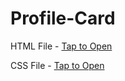 # Profile-Card

HTML File - [Tap to Open](https://github.com/yuvrajsingh2805/Profile-Card/tree/main/index.html)

CSS File - [Tap to Open](https://github.com/yuvrajsingh2805/Profile-Card/tree/main/styles.css)
